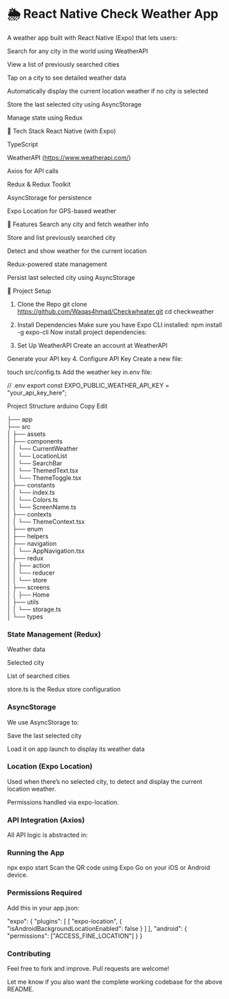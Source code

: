 # 🌦 React Native  Check Weather App
A weather app built with React Native (Expo) that lets users:

Search for any city in the world using WeatherAPI

View a list of previously searched cities

Tap on a city to see detailed weather data

Automatically display the current location weather if no city is selected

Store the last selected city using AsyncStorage

Manage state using Redux


🧰 Tech Stack
React Native (with Expo)

TypeScript

WeatherAPI (https://www.weatherapi.com/)

Axios for API calls

Redux & Redux Toolkit

AsyncStorage for persistence

Expo Location for GPS-based weather

🚀 Features
Search any city and fetch weather info

Store and list previously searched city

Detect and show weather for the current location

Redux-powered state management

Persist last selected city using AsyncStorage

🔧 Project Setup

1. Clone the Repo
git clone  https://github.com/Waqas4hmad/Checkwheater.git
cd checkweather

2. Install Dependencies
Make sure you have Expo CLI installed:
npm install -g expo-cli
Now install project dependencies:

3. Set Up WeatherAPI
Create an account at WeatherAPI

Generate your API key
4. Configure API Key
Create a new file:

touch src/config.ts
Add the weather key in.env file:

// .env
export const EXPO_PUBLIC_WEATHER_API_KEY = "your_api_key_here";

Project Structure
arduino
Copy
Edit

├── app                                                                             
├── src<br />
│   ├── assets<br />
│   ├── components<br />
│   │   └── CurrentWeather<br />
│   │   └── LocationList<br />
│   │   └── SearchBar<br />
│   │   └── ThemedText.tsx<br />
│   │   └── ThemeToggle.tsx<br />
│   ├── constants<br />
│   │   └── index.ts<br />
│   │   └── Colors.ts<br />
│   │   └── ScreenName.ts<br />
│   ├── contexts<br />
│   │   └── ThemeContext.tsx<br />
│   ├── enum<br />
│   ├── helpers<br />
│   ├── navigation<br />
│   │   └── AppNavigation.tsx<br />
│   ├── redux<br />
│   │   ├── action<br />
│   │   └── reducer<br />
│   │   └── store<br />
│   ├── screens<br />
│   │   ├── Home<br />
│   ├── utils<br />
│   │   └── storage.ts<br />
│   └── types<br />


### State Management (Redux)

Weather data

Selected city

List of searched cities

store.ts is the Redux store configuration

### AsyncStorage
We use AsyncStorage to:

Save the last selected city

Load it on app launch to display its weather data

### Location (Expo Location)
Used when there’s no selected city, to detect and display the current location weather.

Permissions handled via expo-location.

### API Integration (Axios)
All API logic is abstracted in:

### Running the App

npx expo start
Scan the QR code using Expo Go on your iOS or Android device.

### Permissions Required
Add this in your app.json:

"expo": {
  "plugins": [
    [
      "expo-location",
      {
        "isAndroidBackgroundLocationEnabled": false
      }
    ]
  ],
  "android": {
    "permissions": ["ACCESS_FINE_LOCATION"]
  }
}

### Contributing
Feel free to fork and improve. Pull requests are welcome!

Let me know if you also want the complete working codebase for the above README.

